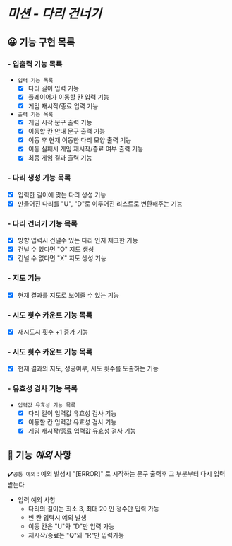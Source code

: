 # *미션 - 다리 건너기*

## 😀 기능 구현 목록

### - 입출력 기능 목록

- `입력 기능 목록`
    - [x] 다리 길이 입력 기능
    - [x] 플레이어가 이동할 칸 입력 기능
    - [x] 게임 재시작/종료 입력 기능

- `출력 기능 목록`
    - [X] 게임 시작 문구 출력 기능
    - [x] 이동할 칸 안내 문구 출력 기능
    - [x] 이동 후 현재 이동한 다리 모양 출력 기능
    - [x] 이동 실패시 게임 재시작/종료 여부 출력 기능
    - [x] 최종 게임 결과 출력 기능

### - 다리 생성 기능 목록

- [x] 입력한 길이에 맞는 다리 생성 기능
- [x] 만들어진 다리를 "U", "D"로 이루어진 리스트로 변환해주는 기능

### - 다리 건너기 기능 목록

- [x] 방향 입력시 건널수 있는 다리 인지 체크한 기능
- [x] 건널 수 있다면 "O" 지도 생성
- [x] 건널 수 없다면 "X" 지도 생성 기능

### - 지도 기능

- [x] 현재 결과를 지도로 보여줄 수 있는 기능

### - 시도 횟수 카운트 기능 목록

- [x] 재시도시 횟수 +1 증가 기능

### - 시도 횟수 카운트 기능 목록

- [x] 현재 결과의 지도, 성공여부, 시도 횟수를 도출하는 기능

### - 유효성 검사 기능 목록

- `입력값 유효성 기능 목록`
    - [x] 다리 길이 입력값 유효성 검사 기능
    - [x] 이동할 칸 입력값 유효성 검사 기능
    - [x] 게임 재시작/종료 입력값 유효성 검사 기능

## 👀 기능 ***예외*** 사항

✔️`공통 예외` : 예외 발생시 "[ERROR]" 로 시작하는 문구 출력후 그 부분부터 다시 입력 받는다

- 입력 예외 사항
    - 다리의 길이는 최소 3, 최대 20 인 정수만 입력 가능
    - 빈 칸 입력시 예외 발생
    - 이동 칸은 "U"와 "D"만 입력 가능
    - 재시작/종료는 "Q"와 "R"만 입력가능